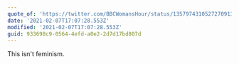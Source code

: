 ```yaml
---
quote_of: 'https://twitter.com/BBCWomansHour/status/1357974310527270913?s=20'
date: '2021-02-07T17:07:28.553Z'
modified: '2021-02-07T17:07:28.553Z'
guid: 933698c9-0564-4efd-a0e2-2d7d17bd807d
---
```

This isn't feminism.
